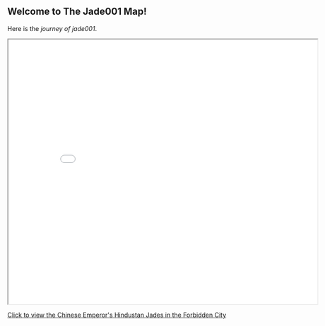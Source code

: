 ## Welcome to The Jade001 Map!

Here is the *journey of jade001*.

<iframe src="Jade001_SampleMap.html" height="600" width="700"></iframe>

[Click to view the Chinese Emperor's Hindustan Jades in the Forbidden City](https://xgloria.github.io/theforbiddencity_test1/)

